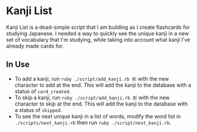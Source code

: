 # Kanji List

Kanji List is a dead-simple script that I am building as I create flashcards for studying Japanese. I needed a way to quickly see the unique kanji in a new set of vocabulary that I'm studying, while taking into account what kanji I've already made cards for.

## In Use
* To add a kanji, run `ruby ./script/add_kanji.rb 形` with the new character to add at the end. This will add the kanji to the database with a status of `card_created`.
* To skip a kanji, run `ruby ./script/add_kanji.rb 形` with the new character to skip at the end. This will add the kanji to the database with a status of `skipped`.
* To see the next unique kanji in a list of words, modify the word list in `./scripts/next_kanji.rb` then run `ruby ./script/next_kanji.rb`.
